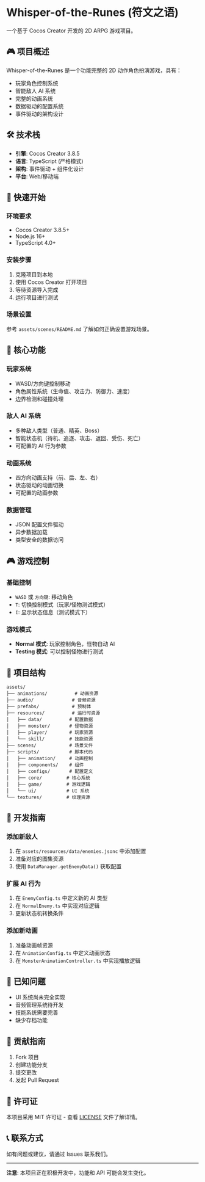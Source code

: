 # Whisper-of-the-Runes (符文之语)

一个基于 Cocos Creator 开发的 2D ARPG 游戏项目。

## 🎮 项目概述

Whisper-of-the-Runes 是一个功能完整的 2D 动作角色扮演游戏，具有：
- 玩家角色控制系统
- 智能敌人 AI 系统
- 完整的动画系统
- 数据驱动的配置系统
- 事件驱动的架构设计

## 🛠️ 技术栈

- **引擎**: Cocos Creator 3.8.5
- **语言**: TypeScript (严格模式)
- **架构**: 事件驱动 + 组件化设计
- **平台**: Web/移动端

## 🚀 快速开始

### 环境要求
- Cocos Creator 3.8.5+
- Node.js 16+
- TypeScript 4.0+

### 安装步骤
1. 克隆项目到本地
2. 使用 Cocos Creator 打开项目
3. 等待资源导入完成
4. 运行项目进行测试

### 场景设置
参考 `assets/scenes/README.md` 了解如何正确设置游戏场景。

## 🎯 核心功能

### 玩家系统
- WASD/方向键控制移动
- 角色属性系统（生命值、攻击力、防御力、速度）
- 边界检测和碰撞处理

### 敌人 AI 系统
- 多种敌人类型（普通、精英、Boss）
- 智能状态机（待机、追逐、攻击、返回、受伤、死亡）
- 可配置的 AI 行为参数

### 动画系统
- 四方向动画支持（前、后、左、右）
- 状态驱动的动画切换
- 可配置的动画参数

### 数据管理
- JSON 配置文件驱动
- 异步数据加载
- 类型安全的数据访问

## 🎮 游戏控制

### 基础控制
- `WASD` 或 `方向键`: 移动角色
- `T`: 切换控制模式（玩家/怪物测试模式）
- `I`: 显示状态信息（测试模式下）

### 游戏模式
- **Normal 模式**: 玩家控制角色，怪物自动 AI
- **Testing 模式**: 可以控制怪物进行测试

## 📁 项目结构

```
assets/
├── animations/          # 动画资源
├── audio/              # 音频资源
├── prefabs/            # 预制体
├── resources/          # 运行时资源
│   ├── data/          # 配置数据
│   ├── monster/       # 怪物资源
│   ├── player/        # 玩家资源
│   └── skill/         # 技能资源
├── scenes/            # 场景文件
├── scripts/           # 脚本代码
│   ├── animation/     # 动画控制
│   ├── components/    # 组件
│   ├── configs/       # 配置定义
│   ├── core/         # 核心系统
│   ├── game/         # 游戏逻辑
│   └── ui/           # UI 系统
└── textures/         # 纹理资源
```

## 🔧 开发指南

### 添加新敌人
1. 在 `assets/resources/data/enemies.jsonc` 中添加配置
2. 准备对应的图集资源
3. 使用 `DataManager.getEnemyData()` 获取配置

### 扩展 AI 行为
1. 在 `EnemyConfig.ts` 中定义新的 AI 类型
2. 在 `NormalEnemy.ts` 中实现对应逻辑
3. 更新状态机转换条件

### 添加新动画
1. 准备动画帧资源
2. 在 `AnimationConfig.ts` 中定义动画状态
3. 在 `MonsterAnimationController.ts` 中实现播放逻辑

## 🐛 已知问题

- UI 系统尚未完全实现
- 音频管理系统待开发
- 技能系统需要完善
- 缺少存档功能

## 🤝 贡献指南

1. Fork 项目
2. 创建功能分支
3. 提交更改
4. 发起 Pull Request

## 📄 许可证

本项目采用 MIT 许可证 - 查看 [LICENSE](LICENSE) 文件了解详情。

## 📞 联系方式

如有问题或建议，请通过 Issues 联系我们。

---

**注意**: 本项目正在积极开发中，功能和 API 可能会发生变化。
